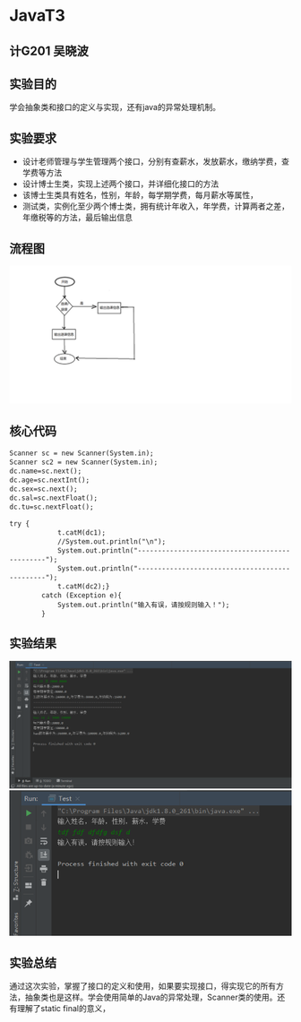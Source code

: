 # JavaT3

## 计G201 吴晓波

## 实验目的

学会抽象类和接口的定义与实现，还有java的异常处理机制。

## 实验要求

* 设计老师管理与学生管理两个接口，分别有查薪水，发放薪水，缴纳学费，查学费等方法
* 设计博士生类，实现上述两个接口，并详细化接口的方法
* 该博士生类具有姓名，性别，年龄，每学期学费，每月薪水等属性，
* 测试类，实例化至少两个博士类，拥有统计年收入，年学费，计算两者之差，年缴税等的方法，最后输出信息

## 流程图

![](https://github.com/INHOPEKEEP/JavaT2/blob/main/picture/liuchengtu.png)

## 核心代码
```
Scanner sc = new Scanner(System.in);
Scanner sc2 = new Scanner(System.in);
dc.name=sc.next();
dc.age=sc.nextInt();
dc.sex=sc.next();
dc.sal=sc.nextFloat();
dc.tu=sc.nextFloat();
```
```
try {
            t.catM(dc1);
            //System.out.println("\n");
            System.out.println("-----------------------------------------------");
            System.out.println("-----------------------------------------------");
            t.catM(dc2);}
        catch (Exception e){
            System.out.println("输入有误，请按规则输入！");
        }
```
## 实验结果

![](https://github.com/INHOPEKEEP/JavaT3/blob/main/picture/T31.PNG)
![](https://github.com/INHOPEKEEP/JavaT3/blob/main/picture/T32.PNG)

## 实验总结
通过这次实验，掌握了接口的定义和使用，如果要实现接口，得实现它的所有方法，抽象类也是这样。学会使用简单的Java的异常处理，Scanner类的使用。还有理解了static final的意义，
